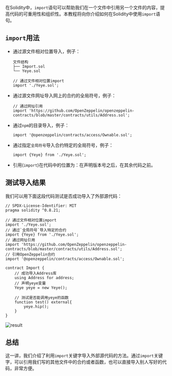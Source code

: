 

在Solidity中，`import`语句可以帮助我们在一个文件中引用另一个文件的内容，提高代码的可重用性和组织性。本教程将向你介绍如何在Solidity中使用`import`语句。

## `import`用法

- 通过源文件相对位置导入，例子：

  ```text
  文件结构
  ├── Import.sol
  └── Yeye.sol

  // 通过文件相对位置import
  import './Yeye.sol';
  ```

- 通过源文件网址导入网上的合约的全局符号，例子：

  ```text
  // 通过网址引用
  import 'https://github.com/OpenZeppelin/openzeppelin-contracts/blob/master/contracts/utils/Address.sol';
  ```

- 通过`npm`的目录导入，例子：

  ```solidity
  import '@openzeppelin/contracts/access/Ownable.sol';
  ```

- 通过指定`全局符号`导入合约特定的全局符号，例子：

  ```solidity
  import {Yeye} from './Yeye.sol';
  ```

- 引用(`import`)在代码中的位置为：在声明版本号之后，在其余代码之前。


## 测试导入结果

我们可以用下面这段代码测试是否成功导入了外部源代码：

```solidity
// SPDX-License-Identifier: MIT
pragma solidity ^0.8.21;

// 通过文件相对位置import
import './Yeye.sol';
// 通过`全局符号`导入特定的合约
import {Yeye} from './Yeye.sol';
// 通过网址引用
import 'https://github.com/OpenZeppelin/openzeppelin-contracts/blob/master/contracts/utils/Address.sol';
// 引用OpenZeppelin合约
import '@openzeppelin/contracts/access/Ownable.sol';

contract Import {
    // 成功导入Address库
    using Address for address;
    // 声明yeye变量
    Yeye yeye = new Yeye();

    // 测试是否能调用yeye的函数
    function test() external{
        yeye.hip();
    }
}
```

![result](https://www.wtf.academy/assets/images/18-1-be3039b3dda4b85f9a3197fbe6102abb.png)

## 总结

这一讲，我们介绍了利用`import`关键字导入外部源代码的方法。通过`import`关键字，可以引用我们写的其他文件中的合约或者函数，也可以直接导入别人写好的代码，非常方便。
